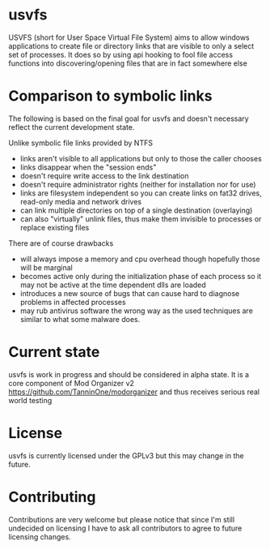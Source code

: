 # usvfs

USVFS (short for User Space Virtual File System) aims to allow windows applications to create file or directory links that
are visible to only a select set of processes.
It does so by using api hooking to fool file access functions into discovering/opening files that are in fact somewhere else

# Comparison to symbolic links

The following is based on the final goal for usvfs and doesn't necessary reflect the current development state.

Unlike symbolic file links provided by NTFS
- links aren't visible to all applications but only to those the caller chooses
- links disappear when the "session ends"
- doesn't require write access to the link destination
- doesn't require administrator rights (neither for installation nor for use)
- links are filesystem independent so you can create links on fat32 drives, read-only media and network drives
- can link multiple directories on top of a single destination (overlaying)
- can also "virtually" unlink files, thus make them invisible to processes or replace existing files

There are of course drawbacks
- will always impose a memory and cpu overhead though hopefully those will be marginal
- becomes active only during the initialization phase of each process so it may not be active at the time dependent dlls are loaded
- introduces a new source of bugs that can cause hard to diagnose problems in affected processes
- may rub antivirus software the wrong way as the used techniques are similar to what some malware does.

# Current state

usvfs is work in progress and should be considered in alpha state.
It is a core component of Mod Organizer v2 <https://github.com/TanninOne/modorganizer> and thus receives serious real world testing

# License

usvfs is currently licensed under the GPLv3 but this may change in the future.

# Contributing

Contributions are very welcome but please notice that since I'm still undecided on licensing I have to ask all contributors to agree
to future licensing changes.

